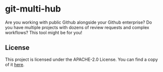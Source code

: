 # git-multi-hub

<!--
TODO
add shields
add docs
add tests
specify better dependency versions (check pip-tools)
Github actions to run tests, publish package
-->

Are you working with public Github alongside your Github enterprise? Do you have multiple
projects with dozens of review requests and complex workflows? This tool might be for you!

## License

This project is licensed under the APACHE-2.0 License. You can find a copy of it [here](./LICENSE).
